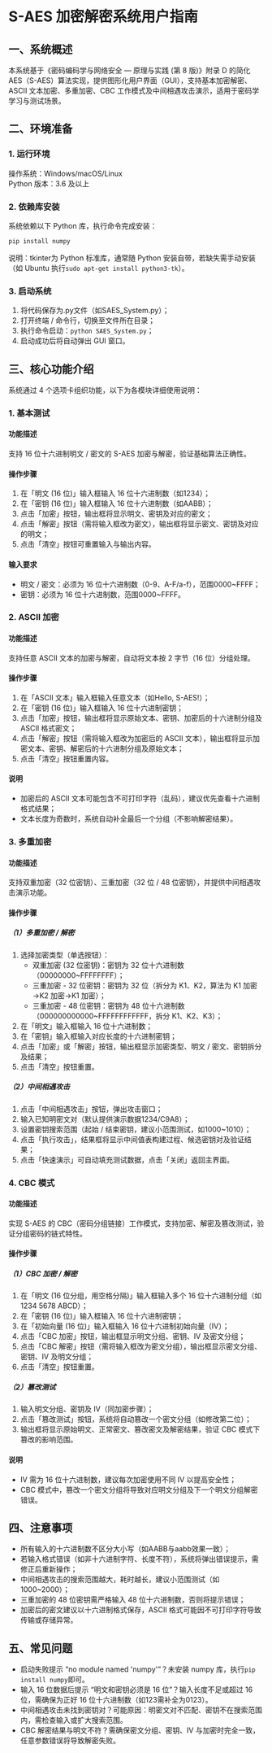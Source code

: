 # S-AES 加密解密系统用户指南

## 一、系统概述
本系统基于《密码编码学与网络安全 — 原理与实践 (第 8 版)》附录 D 的简化 AES（S-AES）算法实现，提供图形化用户界面（GUI），支持基本加密解密、ASCII 文本加密、多重加密、CBC 工作模式及中间相遇攻击演示，适用于密码学学习与测试场景。

## 二、环境准备

### 1. 运行环境
操作系统：Windows/macOS/Linux  
Python 版本：3.6 及以上

### 2. 依赖库安装
系统依赖以下 Python 库，执行命令完成安装：
```bash
pip install numpy
```
说明：tkinter为 Python 标准库，通常随 Python 安装自带，若缺失需手动安装（如 Ubuntu 执行`sudo apt-get install python3-tk`）。

### 3. 启动系统
1. 将代码保存为.py文件（如SAES_System.py）；
2. 打开终端 / 命令行，切换至文件所在目录；
3. 执行命令启动：`python SAES_System.py`；
4. 启动成功后将自动弹出 GUI 窗口。

## 三、核心功能介绍
系统通过 4 个选项卡组织功能，以下为各模块详细使用说明：

### 1. 基本测试

#### 功能描述
支持 16 位十六进制明文 / 密文的 S-AES 加密与解密，验证基础算法正确性。

#### 操作步骤
1. 在「明文 (16 位)」输入框输入 16 位十六进制数（如1234）；
2. 在「密钥 (16 位)」输入框输入 16 位十六进制数（如AABB）；
3. 点击「加密」按钮，输出框将显示明文、密钥及对应的密文；
4. 点击「解密」按钮（需将输入框改为密文），输出框将显示密文、密钥及对应的明文；
5. 点击「清空」按钮可重置输入与输出内容。

#### 输入要求
- 明文 / 密文：必须为 16 位十六进制数（0-9、A-F/a-f），范围0000~FFFF；
- 密钥：必须为 16 位十六进制数，范围0000~FFFF。

### 2. ASCII 加密

#### 功能描述
支持任意 ASCII 文本的加密与解密，自动将文本按 2 字节（16 位）分组处理。

#### 操作步骤
1. 在「ASCII 文本」输入框输入任意文本（如Hello, S-AES!）；
2. 在「密钥 (16 位)」输入框输入 16 位十六进制密钥；
3. 点击「加密」按钮，输出框将显示原始文本、密钥、加密后的十六进制分组及 ASCII 格式密文；
4. 点击「解密」按钮（需将输入框改为加密后的 ASCII 文本），输出框将显示加密文本、密钥、解密后的十六进制分组及原始文本；
5. 点击「清空」按钮重置内容。

#### 说明
- 加密后的 ASCII 文本可能包含不可打印字符（乱码），建议优先查看十六进制格式结果；
- 文本长度为奇数时，系统自动补全最后一个分组（不影响解密结果）。

### 3. 多重加密

#### 功能描述
支持双重加密（32 位密钥）、三重加密（32 位 / 48 位密钥），并提供中间相遇攻击演示功能。

#### 操作步骤
##### （1）多重加密 / 解密
1. 选择加密类型（单选按钮）：
   - 双重加密 (32 位密钥)：密钥为 32 位十六进制数（00000000~FFFFFFFF）；
   - 三重加密 - 32 位密钥：密钥为 32 位（拆分为 K1、K2，算法为 K1 加密→K2 加密→K1 加密）；
   - 三重加密 - 48 位密钥：密钥为 48 位十六进制数（000000000000~FFFFFFFFFFFF，拆分 K1、K2、K3）；
2. 在「明文」输入框输入 16 位十六进制数；
3. 在「密钥」输入框输入对应长度的十六进制密钥；
4. 点击「加密」或「解密」按钮，输出框显示加密类型、明文 / 密文、密钥拆分及结果；
5. 点击「清空」按钮重置。

##### （2）中间相遇攻击
1. 点击「中间相遇攻击」按钮，弹出攻击窗口；
2. 输入已知明密文对（默认提供演示数据1234/C9A8）；
3. 设置密钥搜索范围（起始 / 结束密钥，建议小范围测试，如1000~1010）；
4. 点击「执行攻击」，结果框将显示中间值表构建过程、候选密钥对及验证结果；
5. 点击「快速演示」可自动填充测试数据，点击「关闭」返回主界面。

### 4. CBC 模式

#### 功能描述
实现 S-AES 的 CBC（密码分组链接）工作模式，支持加密、解密及篡改测试，验证分组密码的链式特性。

#### 操作步骤
##### （1）CBC 加密 / 解密
1. 在「明文 (16 位分组，用空格分隔)」输入框输入多个 16 位十六进制分组（如1234 5678 ABCD）；
2. 在「密钥 (16 位)」输入框输入 16 位十六进制密钥；
3. 在「初始向量 (16 位)」输入框输入 16 位十六进制初始向量（IV）；
4. 点击「CBC 加密」按钮，输出框显示明文分组、密钥、IV 及密文分组；
5. 点击「CBC 解密」按钮（需将输入框改为密文分组），输出框显示密文分组、密钥、IV 及明文分组；
6. 点击「清空」按钮重置。

##### （2）篡改测试
1. 输入明文分组、密钥及 IV（同加密步骤）；
2. 点击「篡改测试」按钮，系统将自动篡改一个密文分组（如修改第二位）；
3. 输出框将显示原始明文、正常密文、篡改密文及解密结果，验证 CBC 模式下篡改的影响范围。

#### 说明
- IV 需为 16 位十六进制数，建议每次加密使用不同 IV 以提高安全性；
- CBC 模式中，篡改一个密文分组将导致对应明文分组及下一个明文分组解密错误。

## 四、注意事项
- 所有输入的十六进制数不区分大小写（如AABB与aabb效果一致）；
- 若输入格式错误（如非十六进制字符、长度不符），系统将弹出错误提示，需修正后重新操作；
- 中间相遇攻击的搜索范围越大，耗时越长，建议小范围测试（如1000~2000）；
- 三重加密的 48 位密钥需严格输入 48 位十六进制数，否则将提示错误；
- 加密后的密文建议以十六进制格式保存，ASCII 格式可能因不可打印字符导致传输或存储异常。

## 五、常见问题
- 启动失败提示 “no module named 'numpy'”？未安装 numpy 库，执行`pip install numpy`即可。
- 输入 16 位数据后提示 “明文和密钥必须是 16 位”？输入长度不足或超过 16 位，需确保为正好 16 位十六进制数（如123需补全为0123）。
- 中间相遇攻击未找到密钥对？可能原因：明密文对不匹配、密钥不在搜索范围内，需检查输入或扩大搜索范围。
- CBC 解密结果与明文不符？需确保密文分组、密钥、IV 与加密时完全一致，任意参数错误将导致解密失败。

